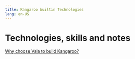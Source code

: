 ```yaml
---
title: Kangaroo builtin Technologies
lang: en-US
---
```


# Technologies, skills and notes
[Why choose Vala to build Kangaroo?](./why-choose-vala)